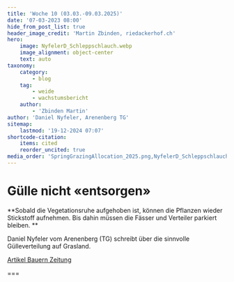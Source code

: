 ```yaml
---
title: 'Woche 10 (03.03.-09.03.2025)'
date: '07-03-2023 08:00'
hide_from_post_list: true
header_image_credit: 'Martin Zbinden, riedackerhof.ch'
hero:
    image: NyfelerD_Schleppschlauch.webp
    image_alignment: object-center
    text: auto
taxonomy:
    category:
        - blog
    tag:
        - weide
        - wachstumsbericht
    author:
        - 'Zbinden Martin'
author: 'Daniel Nyfeler, Arenenberg TG'
sitemap:
    lastmod: '19-12-2024 07:07'
shortcode-citation:
    items: cited
    reorder_uncited: true
media_order: 'SpringGrazingAllocation_2025.png,NyfelerD_Schleppschlauch.webp'
---
```


# Gülle nicht «entsorgen»

**Sobald die Vegetationsruhe aufgehoben ist, können die Pflanzen wieder Stickstoff aufnehmen. Bis dahin müssen die Fässer und Verteiler parkiert bleiben.
**

Daniel Nyfeler vom Arenenberg (TG) schreibt über die sinnvolle Gülleverteilung auf Grasland.

[Artikel Bauern Zeitung](https://www.bauernzeitung.ch/artikel/pflanzen/guelle-sinnvoll-nutzen-nicht-entsorgen-549036?class=button)

===


